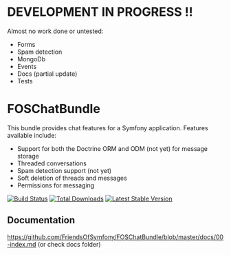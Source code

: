DEVELOPMENT IN PROGRESS !!
================

Almost no work done or untested:

* Forms
* Spam detection
* MongoDb
* Events
* Docs (partial update)
* Tests

##


FOSChatBundle
================

This bundle provides chat features for a Symfony application. Features available include:

- Support for both the Doctrine ORM and ODM (not yet) for message storage
- Threaded conversations
- Spam detection support (not yet)
- Soft deletion of threads and messages
- Permissions for messaging

[![Build Status](https://travis-ci.org/FriendsOfSymfony/FOSChatBundle.png?branch=master)](https://travis-ci.org/FriendsOfSymfony/FOSChatBundle) [![Total Downloads](https://poser.pugx.org/FriendsOfSymfony/chat-bundle/downloads.png)](https://packagist.org/packages/FriendsOfSymfony/chat-bundle) [![Latest Stable Version](https://poser.pugx.org/FriendsOfSymfony/chat-bundle/v/stable.png)](https://packagist.org/packages/FriendsOfSymfony/chat-bundle)

Documentation
-------------

https://github.com/FriendsOfSymfony/FOSChatBundle/blob/master/docs/00-index.md (or check docs folder)